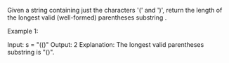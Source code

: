 Given a string containing just the characters '(' and ')', return the length of the longest valid (well-formed) parentheses
substring
.

Example 1:

Input: s = "(()"
Output: 2
Explanation: The longest valid parentheses substring is "()".